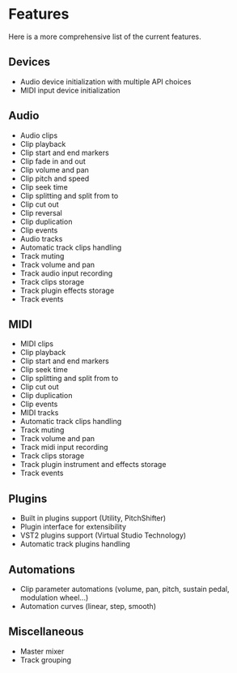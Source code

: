# Features
Here is a more comprehensive list of the current features.

## Devices
- Audio device initialization with multiple API choices
- MIDI input device initialization

## Audio
- Audio clips
- Clip playback
- Clip start and end markers
- Clip fade in and out
- Clip volume and pan
- Clip pitch and speed
- Clip seek time
- Clip splitting and split from to
- Clip cut out
- Clip reversal
- Clip duplication
- Clip events
- Audio tracks
- Automatic track clips handling
- Track muting
- Track volume and pan
- Track audio input recording
- Track clips storage
- Track plugin effects storage
- Track events

## MIDI
- MIDI clips
- Clip playback
- Clip start and end markers
- Clip seek time
- Clip splitting and split from to
- Clip cut out
- Clip duplication
- Clip events
- MIDI tracks
- Automatic track clips handling
- Track muting
- Track volume and pan
- Track midi input recording
- Track clips storage
- Track plugin instrument and effects storage
- Track events

## Plugins
- Built in plugins support (Utility, PitchShifter)
- Plugin interface for extensibility
- VST2 plugins support (Virtual Studio Technology)
- Automatic track plugins handling

## Automations
- Clip parameter automations (volume, pan, pitch, sustain pedal, modulation wheel...)
- Automation curves (linear, step, smooth)

## Miscellaneous
- Master mixer
- Track grouping
